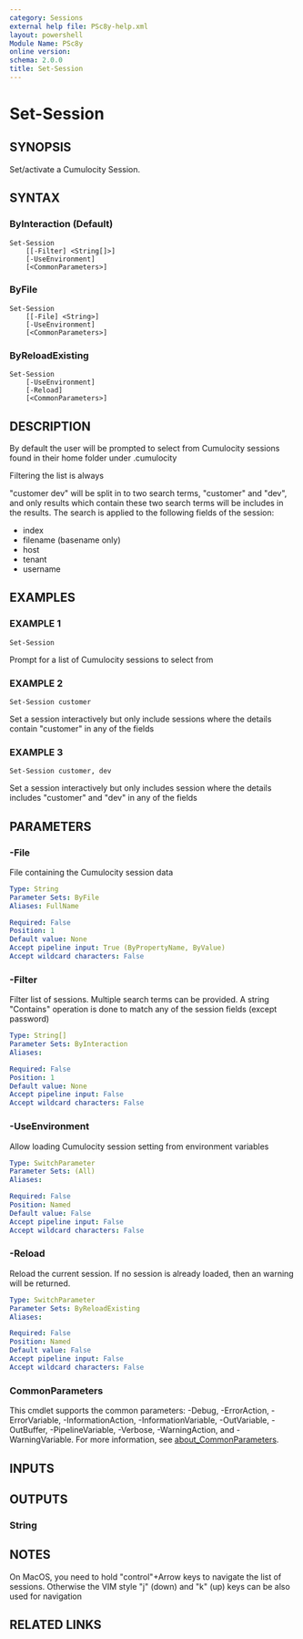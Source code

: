 ```yaml
---
category: Sessions
external help file: PSc8y-help.xml
layout: powershell
Module Name: PSc8y
online version:
schema: 2.0.0
title: Set-Session
---
```


# Set-Session

## SYNOPSIS
Set/activate a Cumulocity Session.

## SYNTAX

### ByInteraction (Default)
```
Set-Session
	[[-Filter] <String[]>]
	[-UseEnvironment]
	[<CommonParameters>]
```

### ByFile
```
Set-Session
	[[-File] <String>]
	[-UseEnvironment]
	[<CommonParameters>]
```

### ByReloadExisting
```
Set-Session
	[-UseEnvironment]
	[-Reload]
	[<CommonParameters>]
```

## DESCRIPTION
By default the user will be prompted to select from Cumulocity sessions found in their home folder under .cumulocity

Filtering the list is always 

"customer dev" will be split in to two search terms, "customer" and "dev", and only results which contain these two search
terms will be includes in the results.
The search is applied to the following fields of the session:

* index
* filename (basename only)
* host
* tenant
* username

## EXAMPLES

### EXAMPLE 1
```
Set-Session
```

Prompt for a list of Cumulocity sessions to select from

### EXAMPLE 2
```
Set-Session customer
```

Set a session interactively but only include sessions where the details contain "customer" in any of the fields

### EXAMPLE 3
```
Set-Session customer, dev
```

Set a session interactively but only includes session where the details includes "customer" and "dev" in any of the fields

## PARAMETERS

### -File
File containing the Cumulocity session data

```yaml
Type: String
Parameter Sets: ByFile
Aliases: FullName

Required: False
Position: 1
Default value: None
Accept pipeline input: True (ByPropertyName, ByValue)
Accept wildcard characters: False
```

### -Filter
Filter list of sessions.
Multiple search terms can be provided.
A string "Contains" operation
is done to match any of the session fields (except password)

```yaml
Type: String[]
Parameter Sets: ByInteraction
Aliases:

Required: False
Position: 1
Default value: None
Accept pipeline input: False
Accept wildcard characters: False
```

### -UseEnvironment
Allow loading Cumulocity session setting from environment variables

```yaml
Type: SwitchParameter
Parameter Sets: (All)
Aliases:

Required: False
Position: Named
Default value: False
Accept pipeline input: False
Accept wildcard characters: False
```

### -Reload
Reload the current session.
If no session is already loaded, then an warning will be returned.

```yaml
Type: SwitchParameter
Parameter Sets: ByReloadExisting
Aliases:

Required: False
Position: Named
Default value: False
Accept pipeline input: False
Accept wildcard characters: False
```

### CommonParameters
This cmdlet supports the common parameters: -Debug, -ErrorAction, -ErrorVariable, -InformationAction, -InformationVariable, -OutVariable, -OutBuffer, -PipelineVariable, -Verbose, -WarningAction, and -WarningVariable. For more information, see [about_CommonParameters](http://go.microsoft.com/fwlink/?LinkID=113216).

## INPUTS

## OUTPUTS

### String
## NOTES
On MacOS, you need to hold "control"+Arrow keys to navigate the list of sessions.
Otherwise the VIM style "j" (down) and "k" (up) keys can be also used for navigation

## RELATED LINKS
